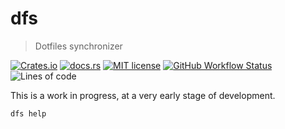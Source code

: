 # dfs

> Dotfiles synchronizer

[![Crates.io](https://img.shields.io/crates/v/dfs)](https://crates.io/crates/dfs)
[![docs.rs](https://img.shields.io/docsrs/dfs)](https://docs.rs/dfs)
[![MIT license](https://img.shields.io/crates/l/dfs)](https://choosealicense.com/licenses/mit/)
[![GitHub Workflow Status](https://img.shields.io/github/workflow/status/FedericoStra/dfs/Rust)](https://github.com/FedericoStra/dfs/actions/workflows/rust.yml)
![Lines of code](https://tokei.rs/b1/github/FedericoStra/dfs?category=code)

This is a work in progress, at a very early stage of development.

```
dfs help
```
